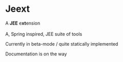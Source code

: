 <h1>Jeext</h1>
A <b>JEE</b> e<b>xt</b>ension
<br><br>
A, Spring inspired, JEE suite of tools

Currently in beta-mode / quite statically implemented

Documentation is on the way

